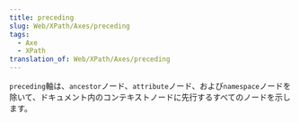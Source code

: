 ```yaml
---
title: preceding
slug: Web/XPath/Axes/preceding
tags:
  - Axe
  - XPath
translation_of: Web/XPath/Axes/preceding
---
```

`preceding`軸は、`ancestor`ノード、`attribute`ノード、および`namespace`ノードを除いて、ドキュメント内のコンテキストノードに先行するすべてのノードを示します。
